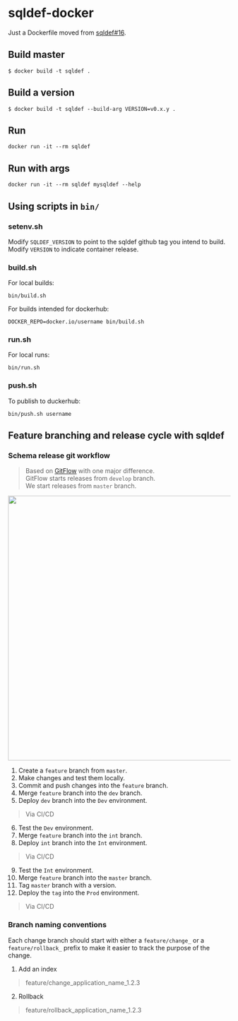 # sqldef-docker

Just a Dockerfile moved from [sqldef#16](https://github.com/k0kubun/sqldef/pull/16).

## Build master

```
$ docker build -t sqldef .
```

## Build a version

```
$ docker build -t sqldef --build-arg VERSION=v0.x.y .
```

## Run
```
docker run -it --rm sqldef 
```

## Run with args
```
docker run -it --rm sqldef mysqldef --help
```

## Using scripts in `bin/`

### setenv.sh
Modify `SQLDEF_VERSION` to point to the sqldef github tag you intend to build.  
Modify `VERSION` to indicate container release.  

### build.sh
For local builds:
```
bin/build.sh 
```

For builds intended for dockerhub:
```
DOCKER_REPO=docker.io/username bin/build.sh 
```

### run.sh
For local runs:
```
bin/run.sh
```

### push.sh
To publish to duckerhub:
```
bin/push.sh username
```

## Feature branching and release cycle with sqldef
### Schema release git workflow
> Based on [GitFlow](https://www.atlassian.com/git/tutorials/comparing-workflows/gitflow-workflow) with one major difference.  
> GitFlow starts releases from `develop` branch.  
> We start releases from `master` branch.
<img src="B2EFlow.svg" width="600" />

1. Create a `feature` branch from `master`.
2. Make changes and test them locally.
3. Commit and push changes into the `feature` branch.
4. Merge `feature` branch into the `dev` branch.
5. Deploy `dev` branch into the `Dev` environment.
> Via CI/CD
6. Test the `Dev` environment.
7. Merge `feature` branch into the `int` branch.
8. Deploy `int` branch into the `Int` environment.
> Via CI/CD
9. Test the `Int` environment.
10. Merge `feature` branch into the `master` branch.
11. Tag `master` branch with a version.
12. Deploy the `tag` into the `Prod` environment.
> Via CI/CD


### Branch naming conventions
Each change branch should start with either a `feature/change_` or a `feature/rollback_` prefix to make it easier to track the purpose of the change.

1. Add an index
> feature/change_application_name_1.2.3

2. Rollback
> feature/rollback_application_name_1.2.3

